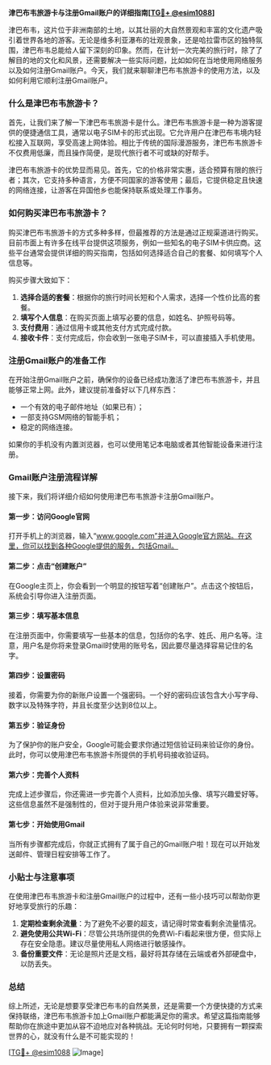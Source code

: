 **津巴布韦旅游卡与注册Gmail账户的详细指南[[TG💪+ @esim1088](https://t.me/s/esim1088)]**

津巴布韦，这片位于非洲南部的土地，以其壮丽的大自然景观和丰富的文化遗产吸引着世界各地的游客。无论是维多利亚瀑布的壮观景象，还是哈拉雷市区的独特氛围，津巴布韦总能给人留下深刻的印象。然而，在计划一次完美的旅行时，除了了解目的地的文化和风景，还需要解决一些实际问题，比如如何在当地使用网络服务以及如何注册Gmail账户。今天，我们就来聊聊津巴布韦旅游卡的使用方法，以及如何利用它顺利注册Gmail账户。

### 什么是津巴布韦旅游卡？

首先，让我们来了解一下津巴布韦旅游卡是什么。津巴布韦旅游卡是一种为游客提供的便捷通信工具，通常以电子SIM卡的形式出现。它允许用户在津巴布韦境内轻松接入互联网，享受高速上网体验。相比于传统的国际漫游服务，津巴布韦旅游卡不仅费用低廉，而且操作简便，是现代旅行者不可或缺的好帮手。

津巴布韦旅游卡的优势显而易见。首先，它的价格非常实惠，适合预算有限的旅行者；其次，它支持多种语言，方便不同国家的游客使用；最后，它提供稳定且快速的网络连接，让游客在异国他乡也能保持联系或处理工作事务。

### 如何购买津巴布韦旅游卡？

购买津巴布韦旅游卡的方式多种多样，但最推荐的方法是通过正规渠道进行购买。目前市面上有许多在线平台提供这项服务，例如一些知名的电子SIM卡供应商。这些平台通常会提供详细的购买指南，包括如何选择适合自己的套餐、如何填写个人信息等。

购买步骤大致如下：
1. **选择合适的套餐**：根据你的旅行时间长短和个人需求，选择一个性价比高的套餐。
2. **填写个人信息**：在购买页面上填写必要的信息，如姓名、护照号码等。
3. **支付费用**：通过信用卡或其他支付方式完成付款。
4. **接收卡件**：支付完成后，你会收到一张电子SIM卡，可以直接插入手机使用。

### 注册Gmail账户的准备工作

在开始注册Gmail账户之前，确保你的设备已经成功激活了津巴布韦旅游卡，并且能够正常上网。此外，建议提前准备好以下几样东西：
- 一个有效的电子邮件地址（如果已有）；
- 一部支持GSM网络的智能手机；
- 稳定的网络连接。

如果你的手机没有内置浏览器，也可以使用笔记本电脑或者其他智能设备来进行注册。

### Gmail账户注册流程详解

接下来，我们将详细介绍如何使用津巴布韦旅游卡注册Gmail账户。

#### 第一步：访问Google官网
打开手机上的浏览器，输入“www.google.com”并进入Google官方网站。在这里，你可以找到各种Google提供的服务，包括Gmail。

#### 第二步：点击“创建账户”
在Google主页上，你会看到一个明显的按钮写着“创建账户”。点击这个按钮后，系统会引导你进入注册页面。

#### 第三步：填写基本信息
在注册页面中，你需要填写一些基本的信息，包括你的名字、姓氏、用户名等。注意，用户名是你将来登录Gmail时使用的账号名，因此要尽量选择容易记住的名字。

#### 第四步：设置密码
接着，你需要为你的新账户设置一个强密码。一个好的密码应该包含大小写字母、数字以及特殊字符，并且长度至少达到8位以上。

#### 第五步：验证身份
为了保护你的账户安全，Google可能会要求你通过短信验证码来验证你的身份。此时，你可以使用津巴布韦旅游卡所提供的手机号码接收验证码。

#### 第六步：完善个人资料
完成上述步骤后，你还需进一步完善个人资料，比如添加头像、填写兴趣爱好等。这些信息虽然不是强制性的，但对于提升用户体验来说非常重要。

#### 第七步：开始使用Gmail
当所有步骤都完成后，你就正式拥有了属于自己的Gmail账户啦！现在可以开始发送邮件、管理日程安排等工作了。

### 小贴士与注意事项

在使用津巴布韦旅游卡和注册Gmail账户的过程中，还有一些小技巧可以帮助你更好地享受旅行的乐趣：

1. **定期检查剩余流量**：为了避免不必要的超支，请记得时常查看剩余流量情况。
2. **避免使用公共Wi-Fi**：尽管公共场所提供的免费Wi-Fi看起来很方便，但实际上存在安全隐患。建议尽量使用私人网络进行敏感操作。
3. **备份重要文件**：无论是照片还是文档，最好将其存储在云端或者外部硬盘中，以防丢失。

### 总结

综上所述，无论是想要享受津巴布韦的自然美景，还是需要一个方便快捷的方式来保持联络，津巴布韦旅游卡加上Gmail账户都能满足你的需求。希望这篇指南能够帮助你在旅途中更加从容不迫地应对各种挑战。无论何时何地，只要拥有一颗探索世界的心，就没有什么是不可能实现的！

[[TG💪+ @esim1088](https://t.me/s/esim1088) ![Image](https://i.postimg.cc/4NQfJmqS/Snipaste-2025-05-13-00-14-12.png)]